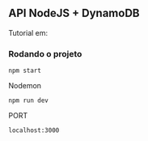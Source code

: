 ## API NodeJS + DynamoDB

Tutorial em:

### Rodando o projeto

```
npm start
```
Nodemon 

```
npm run dev
```

PORT
```
localhost:3000
```
